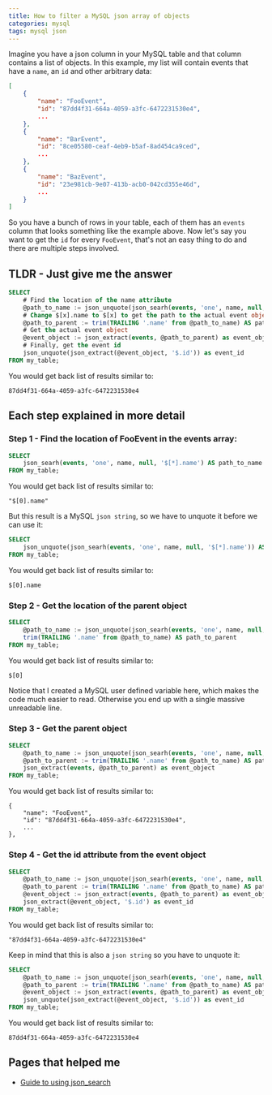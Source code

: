 ```yaml
---
title: How to filter a MySQL json array of objects
categories: mysql
tags: mysql json
---
```


Imagine you have a json column in your MySQL table and that column contains a list of objects. In
this example, my list will contain events that have a `name`, an `id` and other arbitrary data:

```json
[
    {
        "name": "FooEvent",
        "id": "87dd4f31-664a-4059-a3fc-6472231530e4",
        ...
    },
    {
        "name": "BarEvent",
        "id": "8ce05580-ceaf-4eb9-b5af-8ad454ca9ced",
        ...
    },
    {
        "name": "BazEvent",
        "id": "23e981cb-9e07-413b-acb0-042cd355e46d",
        ...
    }
]
```

So you have a bunch of rows in your table, each of them has an `events` column that looks something
like the example above. Now let's say you want to get the `id` for every `FooEvent`, that's not an
easy thing to do and there are multiple steps involved.

## TLDR - Just give me the answer

```sql
SELECT 
    # Find the location of the name attribute
    @path_to_name := json_unquote(json_searh(events, 'one', name, null, '$[*].name')) AS path_to_name,
    # Change $[x].name to $[x] to get the path to the actual event object
    @path_to_parent := trim(TRAILING '.name' from @path_to_name) AS path_to_parent,
    # Get the actual event object
    @event_object := json_extract(events, @path_to_parent) as event_object,
    # Finally, get the event id
    json_unquote(json_extract(@event_object, '$.id')) as event_id
FROM my_table;
```

You would get back list of results similar to:

```
87dd4f31-664a-4059-a3fc-6472231530e4
```

## Each step explained in more detail

### Step 1 - Find the location of FooEvent in the events array:

```sql
SELECT 
    json_searh(events, 'one', name, null, '$[*].name') AS path_to_name 
FROM my_table;
```

You would get back list of results similar to:

```
"$[0].name"
```

But this result is a MySQL `json string`, so we have to unquote it before we can use it:

```sql
SELECT 
    json_unquote(json_searh(events, 'one', name, null, '$[*].name')) AS path_to_name 
FROM my_table;
```

You would get back list of results similar to:

```
$[0].name
```

### Step 2 - Get the location of the parent object

```sql
SELECT 
    @path_to_name := json_unquote(json_searh(events, 'one', name, null, '$[*].name')) AS path_to_name,
    trim(TRAILING '.name' from @path_to_name) AS path_to_parent
FROM my_table;
```

You would get back list of results similar to:

```
$[0]
```

Notice that I created a MySQL user defined variable here, which makes the code much easier to read.
Otherwise you end up with a single massive unreadable line.

### Step 3 - Get the parent object

```sql
SELECT 
    @path_to_name := json_unquote(json_searh(events, 'one', name, null, '$[*].name')) AS path_to_name,
    @path_to_parent := trim(TRAILING '.name' from @path_to_name) AS path_to_parent,
    json_extract(events, @path_to_parent) as event_object
FROM my_table;
```

You would get back list of results similar to:

```
{
    "name": "FooEvent",
    "id": "87dd4f31-664a-4059-a3fc-6472231530e4",
    ...
},
```

### Step 4 - Get the id attribute from the event object

```sql
SELECT 
    @path_to_name := json_unquote(json_searh(events, 'one', name, null, '$[*].name')) AS path_to_name,
    @path_to_parent := trim(TRAILING '.name' from @path_to_name) AS path_to_parent,
    @event_object := json_extract(events, @path_to_parent) as event_object,
    json_extract(@event_object, '$.id') as event_id
FROM my_table;
```

You would get back list of results similar to:

```
"87dd4f31-664a-4059-a3fc-6472231530e4"
```

Keep in mind that this is also a `json string` so you have to unquote it:


```sql
SELECT 
    @path_to_name := json_unquote(json_searh(events, 'one', name, null, '$[*].name')) AS path_to_name,
    @path_to_parent := trim(TRAILING '.name' from @path_to_name) AS path_to_parent,
    @event_object := json_extract(events, @path_to_parent) as event_object,
    json_unquote(json_extract(@event_object, '$.id')) as event_id
FROM my_table;
```

You would get back list of results similar to:

```
87dd4f31-664a-4059-a3fc-6472231530e4
```


## Pages that helped me

* [Guide to using json_search](https://database.guide/json_search-find-the-path-to-a-string-in-a-json-document-in-mysql/)
